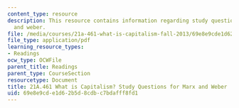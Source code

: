 ```yaml
---
content_type: resource
description: This resource contains information regarding study questions for marx
  and weber.
file: /media/courses/21a-461-what-is-capitalism-fall-2013/69e8e9cde1d62b5d8cdbc7bdafff8fd1_MIT21A_461F13_Rd_Qs_Mr_Wb.pdf
file_type: application/pdf
learning_resource_types:
- Readings
ocw_type: OCWFile
parent_title: Readings
parent_type: CourseSection
resourcetype: Document
title: 21A.461 What is Capitalism? Study Questions for Marx and Weber
uid: 69e8e9cd-e1d6-2b5d-8cdb-c7bdafff8fd1
---
```

